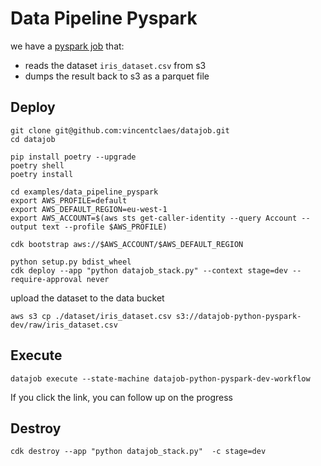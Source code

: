 # Data Pipeline Pyspark

we have a [pyspark job](./glue_job/glue_pyspark_example.py) that:

- reads the dataset `iris_dataset.csv` from s3
- dumps the result back to s3 as a parquet file


## Deploy

    git clone git@github.com:vincentclaes/datajob.git
    cd datajob

    pip install poetry --upgrade
    poetry shell
    poetry install

    cd examples/data_pipeline_pyspark
    export AWS_PROFILE=default
    export AWS_DEFAULT_REGION=eu-west-1
    export AWS_ACCOUNT=$(aws sts get-caller-identity --query Account --output text --profile $AWS_PROFILE)

    cdk bootstrap aws://$AWS_ACCOUNT/$AWS_DEFAULT_REGION

    python setup.py bdist_wheel
    cdk deploy --app "python datajob_stack.py" --context stage=dev --require-approval never

upload the dataset to the data bucket

    aws s3 cp ./dataset/iris_dataset.csv s3://datajob-python-pyspark-dev/raw/iris_dataset.csv

## Execute

    datajob execute --state-machine datajob-python-pyspark-dev-workflow

If you click the link, you can follow up on the progress

## Destroy

    cdk destroy --app "python datajob_stack.py"  -c stage=dev
